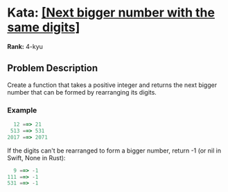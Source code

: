 # Kata: [\[Next bigger number with the same digits\]](https://www.codewars.com/kata/55983863da40caa2c900004e)

**Rank:** 4-kyu

## Problem Description
Create a function that takes a positive integer and returns the next bigger number that can be formed by rearranging its digits.

### Example

```javascript
  12 ==> 21
 513 ==> 531
2017 ==> 2071
```

If the digits can't be rearranged to form a bigger number, return -1 (or nil in Swift, None in Rust):

```javascript
  9 ==> -1
111 ==> -1
531 ==> -1
```
